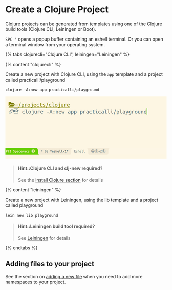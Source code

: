 # Create a Clojure Project
Clojure projects can be generated from templates using one of the Clojure build tools (Clojure CLI, Leiningen or Boot).

`SPC '` opens a popup buffer containing an eshell terminal.  Or you can open a terminal window from your operating system.

{% tabs clojurecli="Clojure CLI", leiningen="Leiningen" %}

<!-- Tools deps project with clj-new -->
{% content "clojurecli" %}

Create a new project with Clojure CLI, using the `app` template and a project called practicalli/playground

```shell
clojure -A:new app practicalli/playground
```

![Spacemacs - Clojure CLI create project - Eshell ](/images/spacemacs-clojure-create-a-project-clojure-cli-eshell.png)

> #### Hint::Clojure CLI and clj-new required?
> See the [install Clojure section](/before-you-start/install-clojure.html) for details

<!-- Leiningen Project -->
{% content "leiningen" %}

Create a new project with Leiningen, using the lib template and a project called playground

```shell
lein new lib playground
```

> #### Hint::Leiningen build tool required?
> See [Leiningen](/alternative-tooling/leiningen.html) for details

{% endtabs %}
<!-- End of  -->


## Adding files to your project

See the section on [adding a new file](adding-files.html) when you need to add more namespaces to your project.
